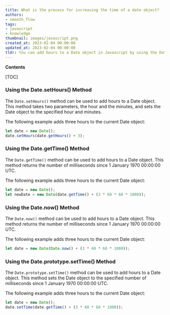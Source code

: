 ```yaml
---
title: What is the process for increasing the time of a date object?
authors:
- smooth_flow
tags:
- javascript
- knowledge
thumbnail: images/javascript.png
created_at: 2023-02-04 00:00:00
updated_at: 2023-02-04 00:00:00
tldr: You can add hours to a Date object in Javascript by using the Date.prototype.setHours() method.
---
```


**Contents**

[TOC]

### Using the Date.setHours() Method

The `Date.setHours()` method can be used to add hours to a Date object. This method takes two parameters, the hour and the minutes, and sets the Date object to the specified hour and minutes.

The following example adds three hours to the current Date object:

```javascript
let date = new Date();
date.setHours(date.getHours() + 3);
```

### Using the Date.getTime() Method

The `Date.getTime()` method can be used to add hours to a Date object. This method returns the number of milliseconds since 1 January 1970 00:00:00 UTC.

The following example adds three hours to the current Date object:

```javascript
let date = new Date();
let newDate = new Date(date.getTime() + (3 * 60 * 60 * 1000));
```

### Using the Date.now() Method

The `Date.now()` method can be used to add hours to a Date object. This method returns the number of milliseconds since 1 January 1970 00:00:00 UTC.

The following example adds three hours to the current Date object:

```javascript
let date = new Date(Date.now() + (3 * 60 * 60 * 1000));
```

### Using the Date.prototype.setTime() Method

The `Date.prototype.setTime()` method can be used to add hours to a Date object. This method sets the Date object to the specified number of milliseconds since 1 January 1970 00:00:00 UTC.

The following example adds three hours to the current Date object:

```javascript
let date = new Date();
date.setTime(date.getTime() + (3 * 60 * 60 * 1000));
```
